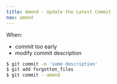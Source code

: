 ```yaml
---
title: Amend - Update the Latest Commit
nav: amend
---
```


When:
* commit too early
* modify commit description


```sh
$ git commit -m 'some description'
$ git add forgotten_files
$ git commit --amend
```
